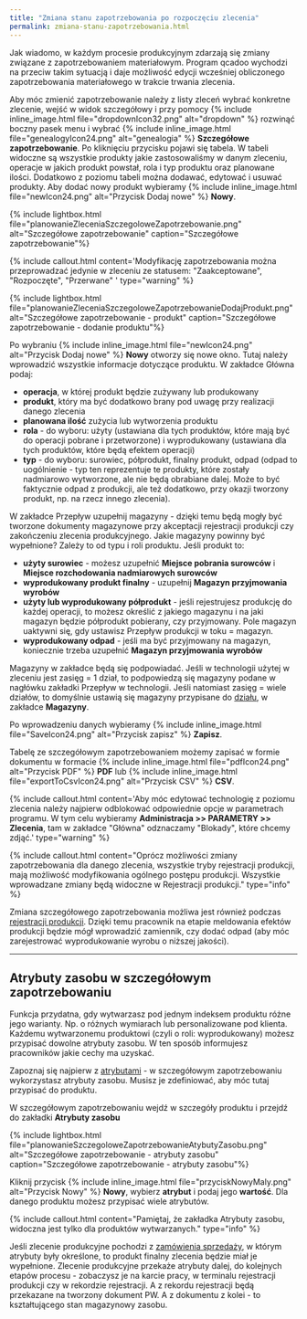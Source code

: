 ```yaml
---
title: "Zmiana stanu zapotrzebowania po rozpoczęciu zlecenia"
permalink: zmiana-stanu-zapotrzebowania.html 
---
```


Jak wiadomo, w każdym procesie produkcyjnym zdarzają się zmiany związane z zapotrzebowaniem materiałowym. Program qcadoo wychodzi na przeciw takim sytuacją i daje możliwość edycji wcześniej obliczonego zapotrzebowania materiałowego w trakcie trwania zlecenia.

Aby móc zmienić zapotrzebowanie należy z listy zleceń wybrać konkretne zlecenie, wejść w widok szczegółowy i przy pomocy {% include inline_image.html file="dropdownIcon32.png" alt="dropdown" %} rozwinąć boczny pasek menu i wybrać {% include inline_image.html file="genealogyIcon24.png" alt="genealogia" %} **Szczegółowe zapotrzebowanie**. Po kliknięciu przycisku pojawi się tabela. W tabeli widoczne są wszystkie produkty jakie zastosowaliśmy w danym zleceniu, operacje w jakich produkt powstał, rola i typ produktu oraz planowane ilości. Dodatkowo z poziomu tabeli można dodawać, edytować i usuwać produkty. Aby dodać nowy produkt wybieramy {% include inline_image.html file="newIcon24.png" alt="Przycisk Dodaj nowe" %} **Nowy**.

{% include lightbox.html file="planowanieZleceniaSzczegoloweZapotrzebowanie.png" alt="Szczegółowe zapotrzebowanie" caption="Szczegółowe zapotrzebowanie"%}

{% include callout.html content='Modyfikację zapotrzebowania można przeprowadzać jedynie w zleceniu ze statusem: "Zaakceptowane", "Rozpoczęte", "Przerwane" ' type="warning" %}
 

{% include lightbox.html file="planowanieZleceniaSzczegoloweZapotrzebowanieDodajProdukt.png" alt="Szczegółowe zapotrzebowanie - produkt" caption="Szczegółowe zapotrzebowanie - dodanie produktu"%}

Po wybraniu {% include inline_image.html file="newIcon24.png" alt="Przycisk Dodaj nowe" %} **Nowy** otworzy się nowe okno. Tutaj należy wprowadzić wszystkie informacje dotyczące produktu. W zakładce Główna podaj:

- **operacja**, w której produkt będzie zużywany lub produkowany
- **produkt**, który ma być dodatkowo brany pod uwagę przy realizacji danego zlecenia
- **planowana ilość** zużycia lub wytworzenia produktu
- **rola** - do wyboru: użyty (ustawiana dla tych produktów, które mają być do operacji pobrane i przetworzone) i wyprodukowany (ustawiana dla tych produktów, które będą efektem operacji)
- **typ** - do wyboru: surowiec, półprodukt, finalny produkt, odpad (odpad to uogólnienie - typ ten reprezentuje te produkty, które zostały nadmiarowo wytworzone, ale nie będą obrabiane dalej. Może to być faktycznie odpad z produkcji, ale też dodatkowo, przy okazji tworzony produkt, np. na rzecz innego zlecenia).

W zakładce Przepływ uzupełnij magazyny - dzięki temu będą mogły być tworzone dokumenty magazynowe przy akceptacji rejestracji produkcji czy zakończeniu zlecenia produkcyjnego. Jakie magazyny powinny być wypełnione? Zależy to od typu i roli produktu. Jeśli produkt to:
- **użyty surowiec** - możesz uzupełnić **Miejsce pobrania surowców** i **Miejsce rozchodowania nadmiarowych surowców**
- **wyprodukowany produkt finalny** - uzupełnij **Magazyn przyjmowania wyrobów**
- **użyty lub wyprodukowany półprodukt** - jeśli rejestrujesz produkcję do każdej operacji, to możesz określić z jakiego magazynu i na jaki magazyn będzie półprodukt pobierany, czy przyjmowany. Pole magazyn uaktywni się, gdy ustawisz Przepływ produkcji w toku = magazyn.
- **wyprodukowany odpad** - jeśli ma być przyjmowany na magazyn, koniecznie trzeba uzupełnić **Magazyn przyjmowania wyrobów**

Magazyny w zakładce będą się podpowiadać. Jeśli w technologii użytej w zleceniu jest zasięg = 1 dział, to podpowiedzą się magazyny podane w nagłówku zakładki Przepływ w technologii. Jeśli natomiast zasięg = wiele działów, to domyślnie ustawią się magazyny przypisane do [działu](/dzialy), w zakładce **Magazyny**.

Po wprowadzeniu danych wybieramy {% include inline_image.html file="SaveIcon24.png" alt="Przycisk zapisz" %} **Zapisz**.

Tabelę ze szczegółowym zapotrzebowaniem możemy zapisać w formie dokumentu w formacie {% include inline_image.html file="pdfIcon24.png" alt="Przycisk PDF" %} **PDF** lub {% include inline_image.html file="exportToCsvIcon24.png" alt="Przycisk CSV" %} **CSV**.
  
{% include callout.html content='Aby móc edytować technologię z poziomu zlecenia należy najpierw odblokować odpowiednie opcje w parametrach programu. W tym celu wybieramy **Administracja >> PARAMETRY >> Zlecenia**, tam w zakładce "Główna" odznaczamy "Blokady", które chcemy zdjąć.' type="warning" %}

{% include callout.html content="Oprócz możliwości zmiany zapotrzebowania dla danego zlecenia, wszystkie tryby rejestracji produkcji, mają możliwość modyfikowania ogólnego postępu produkcji. Wszystkie wprowadzane zmiany będą widoczne w Rejestracji produkcji." type="info" %}

Zmiana szczegółowego zapotrzebowania możliwa jest również podczas [rejestracji produkcji](/rejestracja-produkcji). Dzięki temu pracownik na etapie meldowania efektów produkcji będzie mógł wprowadzić zamiennik, czy dodać odpad (aby móc zarejestrować wyprodukowanie wyrobu o niższej jakości).

---
## Atrybuty zasobu w szczegółowym zapotrzebowaniu 

Funkcja przydatna, gdy wytwarzasz pod jednym indeksem produktu różne jego warianty. Np. o różnych wymiarach lub personalizowane pod klienta. Każdemu wytwarzonemu produktowi (czyli o roli: wyprodukowany) możesz przypisać dowolne atrybuty zasobu. W ten sposób informujesz pracowników jakie cechy ma uzyskać.

Zapoznaj się najpierw z [atrybutami](/atrybuty) - w szczegółowym zapotrzebowaniu wykorzystasz atrybuty zasobu. Musisz je zdefiniować, aby móc tutaj przypisać do produktu.

W szczegółowym zapotrzebowaniu wejdź w szczegóły produktu i przejdź do zakładki **Atrybuty zasobu**


{% include lightbox.html file="planowanieSzczegoloweZapotrzebowanieAtybutyZasobu.png" alt="Szczegółowe zapotrzebowanie - atrybuty zasobu" caption="Szczegółowe zapotrzebowanie - atrybuty zasobu"%}

Kliknij przycisk {% include inline_image.html file="przyciskNowyMaly.png" alt="Przycisk Nowy" %} **Nowy**, wybierz **atrybut** i podaj jego **wartość**. Dla danego produktu możesz przypisać wiele atrybutów.

{% include callout.html content="Pamiętaj, że zakładka Atrybuty zasobu, widoczna jest tylko dla produktów wytwarzanych." type="info" %}

Jeśli zlecenie produkcyjne pochodzi z [zamówienia sprzedaży](/zlecenia-nadrzedne.html#dodanie-nowego-zamówienia-sprzedaży), w którym atrybuty były określone, to produkt finalny zlecenia będzie miał je wypełnione. Zlecenie produkcyjne przekaże atrybuty dalej, do kolejnych etapów procesu - zobaczysz je na karcie pracy, w terminalu rejestracji produkcji czy w rekordzie rejestracji. A z rekordu rejestracji będą przekazane na tworzony dokument PW. A z dokumentu z kolei - to kształtującego stan magazynowy zasobu. 